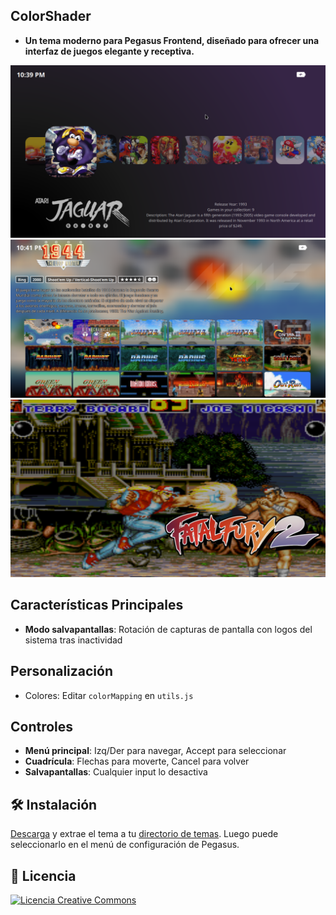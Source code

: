 
## ColorShader

- **Un tema moderno para Pegasus Frontend, diseñado para ofrecer una interfaz de juegos elegante y receptiva.**

![screen](https://github.com/ZagonAb/ColorShader/blob/f76c83700c05794694492671d1546d5673c68c35/.meta/screenshots/screen.png)
![screen1](https://github.com/ZagonAb/ColorShader/blob/f76c83700c05794694492671d1546d5673c68c35/.meta/screenshots/screen1.png)
![screen2](https://github.com/ZagonAb/ColorShader/blob/f76c83700c05794694492671d1546d5673c68c35/.meta/screenshots/screen2.png)


## Características Principales
- **Modo salvapantallas**: Rotación de capturas de pantalla con logos del sistema tras inactividad

## Personalización

- Colores: Editar `colorMapping` en `utils.js`

## Controles

- **Menú principal**: Izq/Der para navegar, Accept para seleccionar
- **Cuadrícula**: Flechas para moverte, Cancel para volver
- **Salvapantallas**: Cualquier input lo desactiva


## 🛠️ Instalación

[Descarga](https://github.com/ZagonAb/ColorShader/archive/refs/heads/main.zip) y extrae el tema a tu [directorio de temas](http://pegasus-frontend.org/docs/user-guide/installing-themes). Luego puede seleccionarlo en el menú de configuración de Pegasus.

## 📜 Licencia

<a rel="license" href="http://creativecommons.org/licenses/by-nc-sa/4.0/"><img alt="Licencia Creative Commons" style="border-width:0" src="https://i.creativecommons.org/l/by-nc-sa/4.0/88x31.png" /></a><br /><a rel="license" href="http://creativecommons.org/licenses/by-nc-sa/4.0/"></a>
